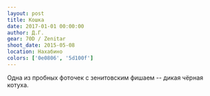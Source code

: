 ```yaml
---
layout: post
title: Кошка
date: 2017-01-01 00:00:00
author: Д.Г.
gear: 70D / Zenitar
shoot_date: 2015-05-08
location: Нахабино
colors: ['0e0806', '5d100f']
---
```


Одна из пробных фоточек с зенитовским фишаем -- дикая чёрная котуха.
